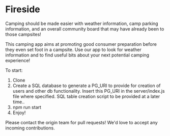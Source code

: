 # Fireside

Camping should be made easier with weather information, camp parking information, and an overall community board that may have already been to those campsites!

This camping app aims at promoting good consumer preparation before they even set foot in a campsite. Use our app to look for weather information and to find useful bits about your next potential camping experience! 

To start:
1. Clone
2. Create a SQL database to generate a PG_URI to provide for creation of users and other db functionality.
   Insert this PG_URI in the server/index.js file where specified. SQL table creation script to be provided at a later time..
3. npm run start
4. Enjoy!

Please contact the origin team for pull requests! We'd love to accept any incoming contributions. 
